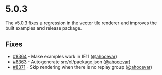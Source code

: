 # 5.0.3

The v5.0.3 fixes a regression in the vector tile renderer and improves the built examples and release package.

## Fixes

 * [#8364](https://github.com/openlayers/openlayers/pull/8364) - Make examples work in IE11 ([@ahocevar](https://github.com/ahocevar))
 * [#8363](https://github.com/openlayers/openlayers/pull/8363) - Autogenerate src/ol/package.json ([@ahocevar](https://github.com/ahocevar))
 * [#8371](https://github.com/openlayers/openlayers/pull/8371) - Skip rendering when there is no replay group ([@ahocevar](https://github.com/ahocevar))
